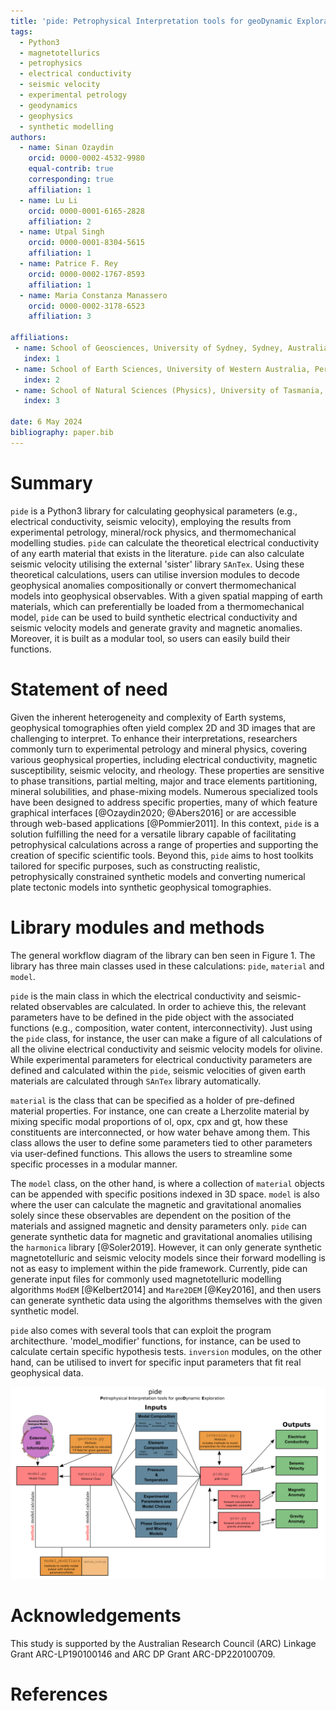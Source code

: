 ```yaml
---
title: 'pide: Petrophysical Interpretation tools for geoDynamic Exploration.'
tags:
  - Python3
  - magnetotellurics
  - petrophysics
  - electrical conductivity
  - seismic velocity
  - experimental petrology
  - geodynamics
  - geophysics
  - synthetic modelling
authors:
  - name: Sinan Ozaydin
    orcid: 0000-0002-4532-9980
    equal-contrib: true
    corresponding: true 
    affiliation: 1 
  - name: Lu Li
    orcid: 0000-0001-6165-2828
    affiliation: 2
  - name: Utpal Singh
    orcid: 0000-0001-8304-5615
    affiliation: 1
  - name: Patrice F. Rey
    orcid: 0000-0002-1767-8593
    affiliation: 1
  - name: Maria Constanza Manassero
    orcid: 0000-0002-3178-6523
    affiliation: 3

affiliations:
 - name: School of Geosciences, University of Sydney, Sydney, Australia.
   index: 1
 - name: School of Earth Sciences, University of Western Australia, Perth, Australia.
   index: 2
 - name: School of Natural Sciences (Physics), University of Tasmania, Hobart, Australia.
   index: 3

date: 6 May 2024
bibliography: paper.bib
---
```


# Summary

`pide` is a Python3 library for calculating geophysical parameters (e.g., electrical conductivity, seismic velocity), employing the results from experimental petrology, mineral/rock physics, and thermomechanical modelling studies. `pide` can calculate the theoretical electrical conductivity of any earth material that exists in the literature. `pide` can also calculate seismic velocity utilising the external 'sister' library `SAnTex`. Using these theoretical calculations, users can utilise inversion modules to decode geophysical anomalies compositionally or convert thermomechanical models into geophysical observables. With a given spatial mapping of earth materials, which can preferentially be loaded from a thermomechanical model, `pide`  can be used to build synthetic electrical conductivity and seismic velocity models and generate gravity and magnetic anomalies. Moreover, it is built as a modular tool, so users can easily build their functions.

# Statement of need
Given the inherent heterogeneity and complexity of Earth systems, geophysical tomographies often yield complex 2D and 3D images that are challenging to interpret. To enhance their interpretations, researchers commonly turn to experimental petrology and mineral physics, covering various geophysical properties, including electrical conductivity, magnetic susceptibility, seismic velocity, and rheology. These properties are sensitive to phase transitions, partial melting, major and trace elements partitioning, mineral solubilities, and phase-mixing models. Numerous specialized tools have been designed to address specific properties, many of which feature graphical interfaces [@Ozaydin2020; @Abers2016] or are accessible through web-based applications [@Pommier2011].  In this context, `pide` is a solution fulfilling the need for a versatile library capable of facilitating petrophysical calculations across a range of properties and supporting the creation of specific scientific tools. Beyond this, `pide` aims to host toolkits tailored for specific purposes, such as constructing realistic, petrophysically constrained synthetic models and converting numerical plate tectonic models into synthetic geophysical tomographies.

# Library modules and methods

The general workflow diagram of the library can ben seen in Figure 1. The library has three main classes used in these calculations: `pide`, `material` and `model`. 

`pide` is the main class in which the electrical conductivity and seismic-related observables are calculated. In order to achieve this, the relevant parameters have to be defined in the pide object with the associated functions (e.g., composition, water content, interconnectivity). Just using the `pide` class, for instance, the user can make a figure of all calculations of all the olivine electrical conductivity and seismic velocity models for olivine. While experimental parameters for electrical conductivity parameters are defined and calculated within the `pide`, seismic velocities of given earth materials are calculated through `SAnTex` library automatically.

`material` is the class that can be specified as a holder of pre-defined material properties. For instance, one can create a Lherzolite material by mixing specific modal proportions of ol, opx, cpx and gt, how these constituents are interconnected, or how water behave among them. This class allows the user to define some parameters tied to other parameters via user-defined functions. This allows the users to streamline some specific processes in a modular manner.

The `model` class, on the other hand, is where a collection of `material` objects can be appended with specific positions indexed in 3D space.
`model` is also where the user can calculate the magnetic and gravitational anomalies solely since these observables are dependent on the position of the materials and assigned magnetic and density parameters only. `pide` can generate synthetic data for magnetic and gravitational anomalies utilising the `harmonica` library [@Soler2019]. However, it can only generate synthetic magnetotelluric and seismic velocity models since their forward modelling is not as easy to implement within the pide framework. Currently, pide can generate input files for commonly used magnetotelluric modelling algorithms `ModEM` [@Kelbert2014] and `Mare2DEM` [@Key2016], and then users can generate synthetic data using the algorithms themselves with the given synthetic model.

`pide` also comes with several tools that can exploit the program architecthure. 'model_modifier' functions, for instance, can be used to calculate certain specific hypothesis tests. `inversion` modules, on the other hand, can be utilised to invert for specific input parameters that fit real geophysical data.

![Workflow Chart for pide \label{fig:pide_wflow}](/docs/figures/pide_workflow.png)

# Acknowledgements
This study is supported by the Australian Research Council (ARC) Linkage Grant ARC-LP190100146 and ARC DP Grant ARC-DP220100709. 

# References
